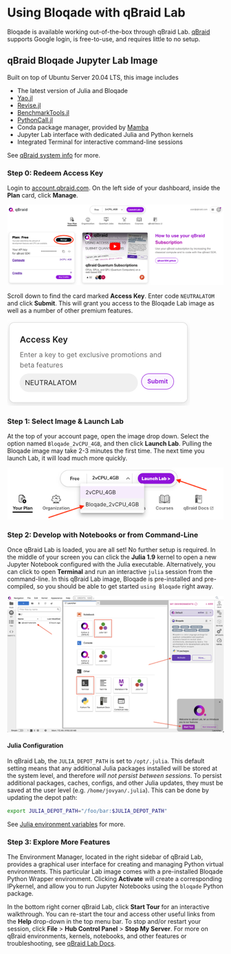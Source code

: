 # Using Bloqade with qBraid Lab

Bloqade is available working out-of-the-box through qBraid Lab.
[qBraid](https://www.qbraid.com/) supports Google login, is free-to-use, and requires little to no setup.

## qBraid Bloqade Jupyter Lab Image

Built on top of Ubuntu Server 20.04 LTS, this image includes
- The latest version of Julia and Bloqade
- [Yao.jl](https://yaoquantum.org/)
- [Revise.jl](https://github.com/timholy/Revise.jl)
- [BenchmarkTools.jl](https://juliaci.github.io/BenchmarkTools.jl/stable/)
- [PythonCall.jl](https://cjdoris.github.io/PythonCall.jl/stable/)
- Conda package manager, provided by [Mamba](https://mamba.readthedocs.io/en/latest/index.html)
- Jupyter Lab interface with dedicated Julia and Python kernels
- Integrated Terminal for interactive command-line sessions

See [qBraid system info](https://docs.qbraid.com/en/latest/lab/system.html) for more.

### Step 0: Redeem Access Key

Login to [account.qbraid.com](https://account.qbraid.com/). On the left side of your dashboard, inside the **Plan** card, click **Manage**.

![qBraidStep 0.1](assets/Step0.1.png)

Scroll down to find the card marked **Access Key**. Enter code `NEUTRALATOM` and click **Submit**. This will grant you access to the Bloqade Lab image as well as a number of other premium features.

![qBraidStep 0.2](assets/Step0.2.png)


### Step 1: Select Image & Launch Lab

At the top of your account page, open the image drop down. Select the option named `Bloqade_2vCPU_4GB`, and then click **Launch Lab**. Pulling the Bloqade image may take 2-3 minutes the first time. The next time you launch Lab, it will load much more quickly.

![qBraidStep 2](assets/Step1.png)


### Step 2: Develop with Notebooks or from Command-Line

Once qBraid Lab is loaded, you are all set! No further setup is required. In the middle of your screen you can click the **Julia 1.9** kernel to open a new Jupyter Notebook configured with the Julia executable. Alternatively, you can click to open **Terminal** and run an interactive `julia` session from the command-line. In this qBraid Lab image, Bloqade is pre-installed and pre-compiled, so you should be able to get started `using Bloqade` right away.

![qBraidStep 3](assets/Step2.png)


#### Julia Configuration

In qBraid Lab, the `JULIA_DEPOT_PATH` is set to `/opt/.julia`. This default setting means that any additional Julia packages installed will be stored at the system level, and therefore *will not persist between sessions*. To persist additional packages, caches, configs, and other Julia updates, they must be saved at the user level (e.g. `/home/jovyan/.julia`). This can be done by updating the depot path:

```bash
export JULIA_DEPOT_PATH="/foo/bar:$JULIA_DEPOT_PATH"
```

See [Julia environment variables](https://docs.julialang.org/en/v1/manual/environment-variables/#JULIA_DEPOT_PATH) for more.


### Step 3: Explore More Features

The Environment Manager, located in the right sidebar of qBraid Lab, provides a graphical user interface for creating and managing Python virtual environments. This particular Lab image comes with a pre-installed Bloqade Python Wrapper environment. Clicking **Activate** will create a corresponding IPykernel, and allow you to run Jupyter Notebooks using the `bloqade` Python package.

In the bottom right corner qBraid Lab, click **Start Tour** for an interactive walkthrough. You can re-start the tour and access other useful links from the **Help** drop-down in the top menu bar. To stop and/or restart your session, click **File** > **Hub Control Panel** > **Stop My Server**. For more on qBraid environments, kernels, notebooks, and other features or troubleshooting, see [qBraid Lab Docs](https://docs.qbraid.com/en/latest/index.html).
